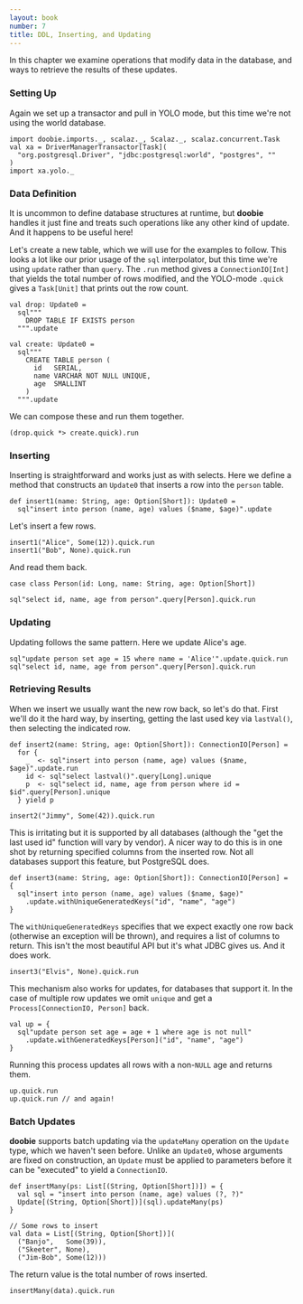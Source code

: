 ```yaml
---
layout: book
number: 7
title: DDL, Inserting, and Updating
---
```


In this chapter we examine operations that modify data in the database, and ways to retrieve the results of these updates.

### Setting Up

Again we set up a transactor and pull in YOLO mode, but this time we're not using the world database.

```tut:silent
import doobie.imports._, scalaz._, Scalaz._, scalaz.concurrent.Task
val xa = DriverManagerTransactor[Task](
  "org.postgresql.Driver", "jdbc:postgresql:world", "postgres", ""
)
import xa.yolo._
```

### Data Definition

It is uncommon to define database structures at runtime, but **doobie** handles it just fine and treats such operations like any other kind of update. And it happens to be useful here! 

Let's create a new table, which we will use for the examples to follow. This looks a lot like our prior usage of the `sql` interpolator, but this time we're using `update` rather than `query`. The `.run` method gives a `ConnectionIO[Int]` that yields the total number of rows modified, and the YOLO-mode `.quick` gives a `Task[Unit]` that prints out the row count.

```tut:silent
val drop: Update0 = 
  sql"""
    DROP TABLE IF EXISTS person
  """.update

val create: Update0 = 
  sql"""
    CREATE TABLE person (
      id   SERIAL,
      name VARCHAR NOT NULL UNIQUE,
      age  SMALLINT
    )
  """.update
```

We can compose these and run them together.

```tut
(drop.quick *> create.quick).run
```


### Inserting


Inserting is straightforward and works just as with selects. Here we define a method that constructs an `Update0` that inserts a row into the `person` table.

```tut:silent
def insert1(name: String, age: Option[Short]): Update0 =
  sql"insert into person (name, age) values ($name, $age)".update
```

Let's insert a few rows.

```tut
insert1("Alice", Some(12)).quick.run
insert1("Bob", None).quick.run
```

And read them back.

```tut:silent
case class Person(id: Long, name: String, age: Option[Short])
```

```tut
sql"select id, name, age from person".query[Person].quick.run
```


### Updating


Updating follows the same pattern. Here we update Alice's age.

```tut
sql"update person set age = 15 where name = 'Alice'".update.quick.run
sql"select id, name, age from person".query[Person].quick.run
```

### Retrieving Results

When we insert we usually want the new row back, so let's do that. First we'll do it the hard way, by inserting, getting the last used key via `lastVal()`, then selecting the indicated row. 

```tut:silent
def insert2(name: String, age: Option[Short]): ConnectionIO[Person] =
  for {
    _  <- sql"insert into person (name, age) values ($name, $age)".update.run
    id <- sql"select lastval()".query[Long].unique
    p  <- sql"select id, name, age from person where id = $id".query[Person].unique
  } yield p
```

```tut
insert2("Jimmy", Some(42)).quick.run
```

This is irritating but it is supported by all databases (although the "get the last used id" function will vary by vendor). A nicer way to do this is in one shot by returning specified columns from the inserted row. Not all databases support this feature, but PostgreSQL does.

```tut:silent
def insert3(name: String, age: Option[Short]): ConnectionIO[Person] = {
  sql"insert into person (name, age) values ($name, $age)"
    .update.withUniqueGeneratedKeys("id", "name", "age")
}
```

The `withUniqueGeneratedKeys` specifies that we expect exactly one row back (otherwise an exception will be thrown), and requires a list of columns to return. This isn't the most beautiful API but it's what JDBC gives us. And it does work.

```tut
insert3("Elvis", None).quick.run
```

This mechanism also works for updates, for databases that support it. In the case of multiple row updates we omit `unique` and get a `Process[ConnectionIO, Person]` back.


```tut:silent
val up = {
  sql"update person set age = age + 1 where age is not null"
    .update.withGeneratedKeys[Person]("id", "name", "age")
}
```

Running this process updates all rows with a non-`NULL` age and returns them.

```tut
up.quick.run
up.quick.run // and again!
```

### Batch Updates

**doobie** supports batch updating via the `updateMany` operation on the `Update` type, which we haven't seen before. Unlike an `Update0`, whose arguments are fixed on construction, an `Update` must be applied to parameters before it can be "executed" to yield a `ConnectionIO`.

```tut:silent
def insertMany(ps: List[(String, Option[Short])]) = {
  val sql = "insert into person (name, age) values (?, ?)"
  Update[(String, Option[Short])](sql).updateMany(ps)
}

// Some rows to insert
val data = List[(String, Option[Short])](
  ("Banjo",   Some(39)), 
  ("Skeeter", None), 
  ("Jim-Bob", Some(12)))
```

The return value is the total number of rows inserted.

```tut
insertMany(data).quick.run
```



